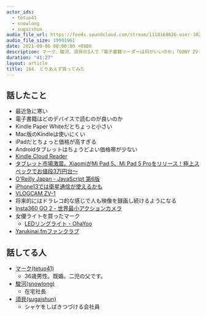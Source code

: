 ```yaml
---
actor_ids:
  - tetuo41
  - snowlong
  - sugaishun
audio_file_url: https://feeds.soundcloud.com/stream/1118168626-user-302747142-yarukinai-104-2021-09-06.mp3
audio_file_size: 19901961
date: 2021-09-06 00:00:00 +0900
description: マーク、駿河、須貝の3人で「電子書籍リーダーは何がいいのか」「SONY ZV-1」について話しました。
duration: "41:27"
layout: article
title: 104. とりあえず買ってみた
---
```


## 話したこと
- 最近急に寒い
- 電子書籍はどのデバイスで読むのが良いのか
- Kindle Paper Whiteだとちょっと小さい
- Mac版のKindleは使いにくい
- iPadだとちょっと価格が高すぎる
- Androidタブレットはちょうどよい価格帯が少ない
- [Kindle Cloud Reader](https://read.amazon.co.jp/)
- [タブレット市場激震。XiaomiがMi Pad 5、Mi Pad 5 Proをリリース！極上スペックでお値段3万円台～](https://gadgets.evolves.biz/2021/08/11/mipad5_mipad5pro_release/)
- [O'Reilly Japan - JavaScript 第6版](https://www.oreilly.co.jp/books/9784873115733/)
- [iPhone13では衛星通信が使えるかも](https://japan.cnet.com/article/35176002/)
- [VLOGCAM ZV-1](https://www.sony.jp/vlogcam/products/ZV-1/)
- 将来的にはドラレコ的な感じで人も映像を録画し続けるようになる
- [Insta360 GO 2 - 世界最小アクションカメラ](https://www.insta360.com/jp/product/insta360-go2)
- 女優ライトを買ったマーク
  - [LEDリングライト - OhaYoo](https://www.amazon.co.jp/gp/product/B07T8ZRDDF/)
- [Yarukinai.fmファンクラブ](https://note.com/tetuo41/circle)

## 話してる人
- [マーク(tetuo41)](https://twitter.com/tetuo41)
  - 36歳男性。既婚。二児の父です。
- [駿河(snowlong)](https://twitter.com/_snowlong)
  - 在宅社長
- [須貝(sugaishun)](https://twitter.com/sugaishun)
  - シャケをしばきつづける会社員
